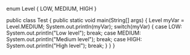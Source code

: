 enum Level {
  LOW,
  MEDIUM,
  HIGH
}

public class Test {
  public static void main(String[] args) {
    Level myVar = Level.MEDIUM;
	System.out.println(myVar);
    switch(myVar) {
      case LOW:
        System.out.println("Low level");
        break;
      case MEDIUM:
         System.out.println("Medium level");
        break;
      case HIGH:
        System.out.println("High level");
        break;
    }
  }
}